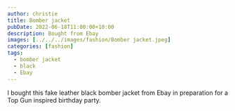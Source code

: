 ```yaml
---
author: christie
title: Bomber jacket
pubDate: 2022-06-18T11:00:00+10:00
description: Bought from Ebay
images: [../../../images/fashion/Bomber jacket.jpeg]
categories: [fashion]
tags:
  - bomber jacket
  - black
  - Ebay
---
```


I bought this fake leather black bomber jacket from Ebay in preparation for
a Top Gun inspired birthday party.
